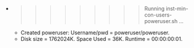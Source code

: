* >>>>>>>>> Running inst-min-con-users-poweruser.sh ...
  * Created poweruser: Username/pwd = poweruser/poweruser.
  * Disk size = 1762024K. Space Used = 36K. Runtime = 00:00:00:01.
